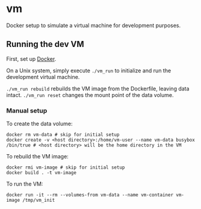 # vm
Docker setup to simulate a virtual machine for development purposes.

## Running the dev VM

First, set up [Docker](https://www.docker.com/get-started).

On a Unix system, simply execute `./vm_run` to initialize and run the development virtual machine.

`./vm_run rebuild` rebuilds the VM image from the Dockerfile, leaving data intact.
`./vm_run reset` changes the mount point of the data volume.

### Manual setup

To create the data volume:
    
    docker rm vm-data # skip for initial setup
    docker create -v <host directory>:/home/vm-user --name vm-data busybox /bin/true # <host directory> will be the home directory in the VM

To rebuild the VM image:

    docker rmi vm-image # skip for initial setup
    docker build . -t vm-image

To run the VM:

    docker run -it --rm --volumes-from vm-data --name vm-container vm-image /tmp/vm_init 

